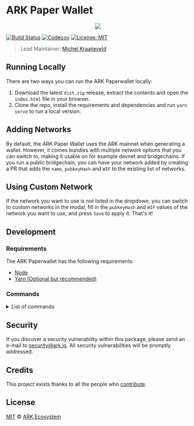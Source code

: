 # ARK Paper Wallet

<p align="center">
    <img src="https://raw.githubusercontent.com/ARKEcosystem/paper-wallet/master/banner.png" />
</p>

[![Build Status](https://badgen.now.sh/circleci/github/ARKEcosystem/paper-wallet)](https://circleci.com/gh/ARKEcosystem/paper-wallet)
[![Codecov](https://badgen.now.sh/codecov/c/github/arkecosystem/paper-wallet)](https://codecov.io/gh/arkecosystem/paper-wallet)
[![License: MIT](https://badgen.now.sh/badge/license/MIT/green)](https://opensource.org/licenses/MIT)

> Lead Maintainer: [Michel Kraaijeveld](https://github.com/ItsANameToo)

## Running Locally

There are two ways you can run the ARK Paperwallet locally:

1. Download the latest `dist.zip` release, extract the contents and open the `index.html` file in your browser.
2. Clone the repo, install the requirements and dependencies and run `yarn serve` to run a local version.

## Adding Networks

By default, the ARK Paper Wallet uses the ARK mainnet when generating a wallet.
However, it comes bundles with multiple network options that you can switch to, making it usable on for example devnet and bridgechains.
If you run a public bridgechain, you can have your network added by creating a PR that adds the `name`, `pubkeyHash` and `WIF` to the existing list of networks.

## Using Custom Network

If the network you want to use is not listed in the dropdown, you can switch to custom networks in the modal, fill in the `pubkeyHash` and `WIF` values of the network you want to use, and press `Save` to apply it. That's it!

## Development

### Requirements

The ARK Paperwallet has the following requirements:

- [Node](https://nodejs.org/)
- [Yarn (Optional but recommended)](https://yarnpkg.com)

### Commands

<details><summary>List of commands</summary>

``` bash
# Install dependencies
yarn install

# Compiles and hot-reloads for development
yarn run serve

# Compiles and minifies for production
yarn run build

# Run your tests
yarn run test:e2e
yarn run test:unit

# Lints and fixes files
yarn run lint

# Generate release zips
yarn run task:release

# Deploy on GitHub pages
yarn run task:deploy
```

</details>

## Security

If you discover a security vulnerability within this package, please send an e-mail to security@ark.io. All security vulnerabilities will be promptly addressed.

## Credits

This project exists thanks to all the people who [contribute](../../contributors).

## License

[MIT](LICENSE) © [ARK Ecosystem](https://ark.io)
